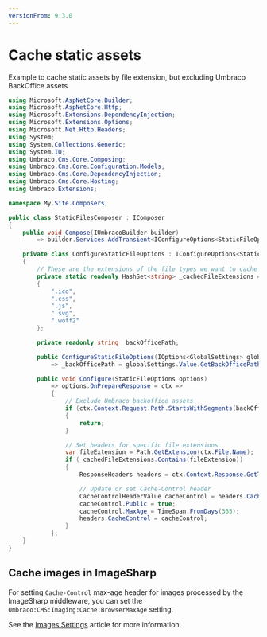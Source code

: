 ```yaml
---
versionFrom: 9.3.0
---
```


# Cache static assets

Example to cache static assets by file extension, but excluding Umbraco BackOffice assets.

```csharp
using Microsoft.AspNetCore.Builder;
using Microsoft.AspNetCore.Http;
using Microsoft.Extensions.DependencyInjection;
using Microsoft.Extensions.Options;
using Microsoft.Net.Http.Headers;
using System;
using System.Collections.Generic;
using System.IO;
using Umbraco.Cms.Core.Composing;
using Umbraco.Cms.Core.Configuration.Models;
using Umbraco.Cms.Core.DependencyInjection;
using Umbraco.Cms.Core.Hosting;
using Umbraco.Extensions;

namespace My.Site.Composers;

public class StaticFilesComposer : IComposer
{
    public void Compose(IUmbracoBuilder builder)
        => builder.Services.AddTransient<IConfigureOptions<StaticFileOptions>, ConfigureStaticFileOptions>();

    private class ConfigureStaticFileOptions : IConfigureOptions<StaticFileOptions>
    {
        // These are the extensions of the file types we want to cache (add and remove as you see fit)
        private static readonly HashSet<string> _cachedFileExtensions = new(StringComparer.OrdinalIgnoreCase)
        {
            ".ico",
            ".css",
            ".js",
            ".svg",
            ".woff2"
        };

        private readonly string _backOfficePath;

        public ConfigureStaticFileOptions(IOptions<GlobalSettings> globalSettings, IHostingEnvironment hostingEnvironment)
            => _backOfficePath = globalSettings.Value.GetBackOfficePath(hostingEnvironment);

        public void Configure(StaticFileOptions options)
            => options.OnPrepareResponse = ctx =>
            {
                // Exclude Umbraco backoffice assets
                if (ctx.Context.Request.Path.StartsWithSegments(backOfficePath))
                {
                    return;
                }

                // Set headers for specific file extensions
                var fileExtension = Path.GetExtension(ctx.File.Name);
                if (_cachedFileExtensions.Contains(fileExtension))
                {
                    ResponseHeaders headers = ctx.Context.Response.GetTypedHeaders();

                    // Update or set Cache-Control header
                    CacheControlHeaderValue cacheControl = headers.CacheControl ?? new CacheControlHeaderValue();
                    cacheControl.Public = true;
                    cacheControl.MaxAge = TimeSpan.FromDays(365);
                    headers.CacheControl = cacheControl;
                }
            };
    }
}
```

## Cache images in ImageSharp

For setting `Cache-Control` max-age header for images processed by the ImageSharp middleware, you can set the `Umbraco:CMS:Imaging:Cache:BrowserMaxAge` setting.

See the [Images Settings](https://our.umbraco.com/Documentation/Reference/Configuration/ImagingSettings/) article for more information.
